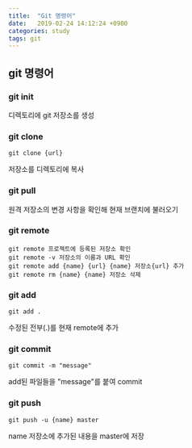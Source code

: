 ```yaml
---
title:  "Git 명령어"
date:   2019-02-24 14:12:24 +0900
categories: study
tags: git
---
```


## git 명령어

### git init
디렉토리에 git 저장소를 생성

### git clone

```
git clone {url}
``` 
저장소를 디렉토리에 복사

### git pull 

원격 저장소의 변경 사항을 확인해 현재 브랜치에 불러오기

### git remote

```
git remote 프로젝트에 등록된 저장소 확인
git remote -v 저장소의 이름과 URL 확인 
git remote add {name} {url} {name} 저장소{url} 추가 
git remote rm {name} {name} 저장소 삭제 
```
### git add

```
git add .
``` 
수정된 전부(.)를 현재 remote에 추가

### git commit 

```
git commit -m "message"
``` 
add된 파일들을 "message"를 붙여 commit

### git push 

```
git push -u {name} master
```
name 저장소에 추가된 내용을 master에 저장
